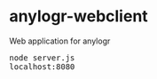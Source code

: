 anylogr-webclient
=================

Web application for anylogr

<pre>
node server.js
localhost:8080
</pre>